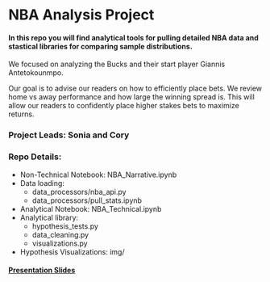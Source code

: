 # NBA Analysis Project

#### In this repo you will find analytical tools for pulling detailed NBA data and stastical libraries for comparing sample distributions.

We focused on analyzing the Bucks and their start player Giannis Antetokounmpo.

Our goal is to advise our readers on how to efficiently place bets.  We review home vs away performance and how large the winning spread is.  This will allow our readers to confidently place higher stakes bets to maximize returns.

### Project Leads: Sonia and Cory

### Repo Details:
- Non-Technical Notebook: NBA_Narrative.ipynb
- Data loading: 
  - data_processors/nba_api.py
  - data_processors/pull_stats.ipynb
- Analytical Notebook: NBA_Technical.ipynb
- Analytical library:
  - hypothesis_tests.py
  - data_cleaning.py
  - visualizations.py
- Hypothesis Visualizations: img/

#### [Presentation Slides](https://docs.google.com/presentation/d/1oKwroV6cYicPTxXw25B3uJNaLBhLv9zOj0D0VlnQ-H0/edit?usp=sharing)
